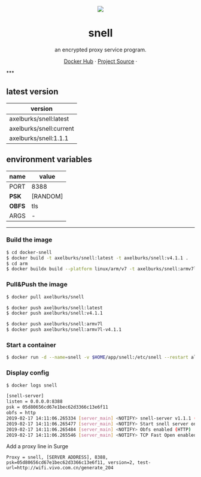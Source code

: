 <p align="center">
<a href="https://hub.docker.com/r/axelburks/snell">
<img src="https://user-images.githubusercontent.com/2666735/52914184-588a8380-3300-11e9-8f29-d6d3adc9bd05.png" />
</a>
</p>

<h1 align="center">snell</h1>

<p align="center">an encrypted proxy service program.</p>

<p align=center>
<a href="https://hub.docker.com/r/axelburks/snell">Docker Hub</a> ·
<a href="https://github.com/surge-networks/snell">Project Source</a> ·
</p>
***

## latest version

|version|
|---|
|axelburks/snell:latest|
|axelburks/snell:current|
|axelburks/snell:1.1.1|


## environment variables

|name|value|
|---|---|
|PORT|8388|
|**PSK**|[RANDOM]|
|**OBFS**|tls|
|ARGS|-|

***

### Build the image
```bash
$ cd docker-snell
$ docker build -t axelburks/snell:latest -t axelburks/snell:v4.1.1 .
$ cd arm
$ docker buildx build --platform linux/arm/v7 -t axelburks/snell:armv7l -t axelburks/snell:armv7l-v4.1.1 .
```

### Pull&Push the image

```bash
$ docker pull axelburks/snell

$ docker push axelburks/snell:latest
$ docker push axelburks/snell:v4.1.1

$ docker push axelburks/snell:armv7l
$ docker push axelburks/snell:armv7l-v4.1.1
```

### Start a container

```bash
$ docker run -d --name=snell -v $HOME/app/snell:/etc/snell --restart always -p 8388:8388 -p 8388:8388/udp axelburks/snell
```

### Display config

```bash
$ docker logs snell

[snell-server]
listen = 0.0.0.0:8388
psk = 05d80656cd67e1bec62d3366c13e6f11
obfs = http
2019-02-17 14:11:06.265334 [server_main] <NOTIFY> snell-server v1.1.1 (Mar  5 2019 13:50:05)
2019-02-17 14:11:06.265477 [server_main] <NOTIFY> Start snell server on 0.0.0.0:8388
2019-02-17 14:11:06.265484 [server_main] <NOTIFY> Obfs enabled (HTTP)
2019-02-17 14:11:06.265546 [server_main] <NOTIFY> TCP Fast Open enabled
```

Add a proxy line in Surge

`Proxy = snell, [SERVER ADDRESS], 8388, psk=05d80656cd67e1bec62d3366c13e6f11, version=2, test-url=http://wifi.vivo.com.cn/generate_204`
